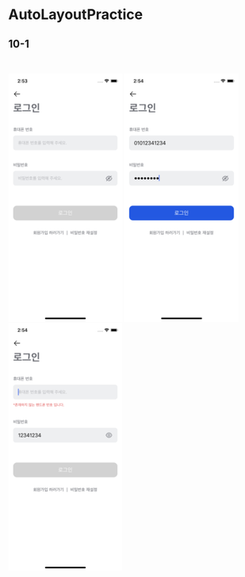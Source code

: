 # AutoLayoutPractice

## 10-1 

<br>

<img src="./storage/img/10-1/10-1-1.png" height="500"> <img src="./storage/img/10-1/10-1-2.png" height="500"> <img src="./storage/img/10-1/10-1-3.png" height="500">

